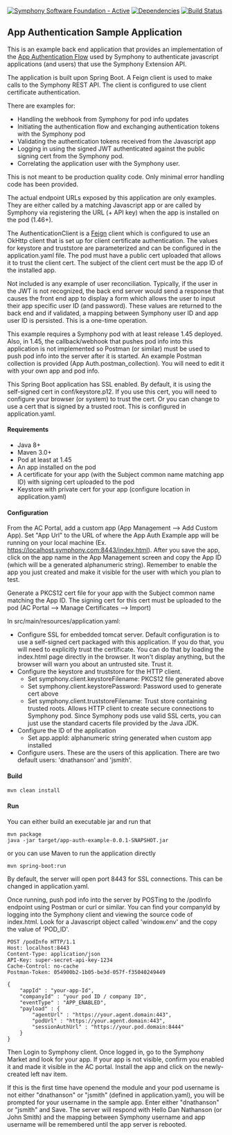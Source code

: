 [![Symphony Software Foundation - Active](https://cdn.rawgit.com/symphonyoss/contrib-toolbox/master/images/ssf-badge-incubating.svg)](https://symphonyoss.atlassian.net/wiki/display/FM/Incubating) [![Dependencies](https://www.versioneye.com/user/projects/58accf374ca76f00331ce1c0/badge.svg?style=flat-square)](https://www.versioneye.com/user/projects/58accf374ca76f00331ce1c0?child=summary) [![Build Status](https://travis-ci.org/symphonyoss/app-auth-example.svg?branch=master)](https://travis-ci.org/symphonyoss/app-auth-example)

## App Authentication Sample Application
This is an example back end application that provides an implementation of the [App Authentication Flow](https://extension-api.symphony.com/docs/application-authentication) used by
Symphony to authenticate javascript applications (and users) that use the Symphony Extension API.

The application is built upon Spring Boot.  A Feign client is used to make calls to the Symphony REST API.  The client
is configured to use client certificate authentication.

There are examples for:
* Handling the webhook from Symphony for pod info updates
* Initiating the authentication flow and exchanging authentication tokens with the Symphony pod
* Validating the authentication tokens received from the Javascript app
* Logging in using the signed JWT authenticated against the public signing cert from the Symphony pod.
* Correlating the application user with the Symphony user.

This is not meant to be production quality code.  Only minimal error handling code has been provided.

The actual endpoint URLs exposed by this application are only examples. They are either called by a matching Javascript
app or are called by Symphony via registering the URL (+ API key) when the app is installed on the pod (1.46+).

The AuthenticationClient is a [Feign](https://github.com/OpenFeign/feign) client which is configured to use an
OkHttp client that is set up for client certificate authentication.  The values for keystore and truststore are
parameterized and can be configured in the application.yaml file.  The pod must have a public cert uploaded that allows
it to trust the client cert. The subject of the client cert must be the app ID of the installed app.

Not included is any example of user reconciliation.  Typically, if the user in the JWT is not recognized, the back
end server would send a response that causes the front end app to display a form which allows the user to input
their app specific user ID (and password).  These values are returned to the back end and if validated, a mapping
between Symphony user ID and app user ID is persisted.  This is a one-time operation.

This example requires a Symphony pod with at least release 1.45 deployed.  Also, in 1.45, the callback/webhook that
pushes pod info into this application is not implemented so Postman (or similar) must be used to push pod info into
the server after it is started.  An example Postman collection is provided (App Auth.postman_collection).  You will
need to edit it with your own app and pod info.

This Spring Boot application has SSL enabled.  By default, it is using the self-signed cert in conf/keystore.p12. 
If you use this cert, you will need to configure your browser (or system) to trust the cert.  Or you
can change to use a cert that is signed by a trusted root.  This is configured in application.yaml.


#### Requirements
* Java 8+
* Maven 3.0+
* Pod at least at 1.45
* An app installed on the pod
* A certificate for your app (with the Subject common name matching app ID) with signing cert uploaded to the pod
* Keystore with private cert for your app (configure location in application.yaml)

#### Configuration
From the AC Portal, add a custom app (App Management --> Add Custom App). Set "App Url" to the URL of where the App Auth Example app will be running on your local machine (Ex. https://localhost.symphony.com:8443/index.html). After you save the app, click on the app
name in the App Management screen and copy the App ID (which will be a generated alphanumeric string). Remember to enable the app you just created and make it visible for the user with which you plan to test.

Generate a PKCS12 cert file for your app with the Subject common name matching the App ID.  The signing cert for this cert 
must be uploaded to the pod (AC Portal --> Manage Certificates --> Import)

In src/main/resources/application.yaml:
* Configure SSL for embedded tomcat server.  Default configuration is to use a self-signed cert packaged with this
application. If you do that, you will need to explicitly trust the certificate. You can do that by loading the index.html
page directly in the browser.  It won't display anything, but the browser will warn you about an untrusted site.  Trust it.
* Configure the keystore and truststore for the HTTP client.  
  * Set symphony.client.keystoreFilename: PKCS12 file generated above
  * Set symphony.client.keystorePassword: Password used to generate cert above
  * Set symphony.client.truststoreFilename: Trust store containing trusted roots.  Allows HTTP client to create secure
    connections to Symphony pod. Since Symphony pods use valid SSL certs, you can just use the standard cacerts file
    provided by the Java JDK.
* Configure the ID of the application
  * Set app.appId: alphanumeric string generated when custom app installed
* Configure users. These are the users of this application. There are two default users: 'dnathanson' and 'jsmith'.
  
#### Build

```
mvn clean install
```

#### Run

You can either build an executable jar and run that
```
mvn package
java -jar target/app-auth-example-0.0.1-SNAPSHOT.jar
```
or you can use Maven to run the application directly
```
mvn spring-boot:run
```

By default, the server will open port 8443 for SSL connections.  This can be changed in application.yaml.

Once running, push pod info into the server by POSTing to the /podInfo endpoint using Postman or curl or similar. 
You can find your companyId by logging into the Symphony client and viewing the source code of index.html.  Look for a
Javascript object called 'window.env' and the copy the value of 'POD_ID'.

```
POST /podInfo HTTP/1.1
Host: localhost:8443
Content-Type: application/json
API-Key: super-secret-api-key-1234
Cache-Control: no-cache
Postman-Token: 054900b2-1b05-be3d-057f-f35040249449

{
	"appId" : "your-app-Id",
	"companyId" : "your pod ID / company ID",
	"eventType" : "APP_ENABLED",
	"payload" : {
		"agentUrl" : "https://your.agent.domain:443",
		"podUrl" : "https://your.agent.domain:443",
		"sessionAuthUrl" : "https://your.pod.domain:8444"
	}
}
```

Then Login to Symphony client.  Once logged in, go to the Symphony Market and look for your app. If your app is not visible, confirm you enabled it and made it visible in the AC portal. Install the app and click on the newly-created left nav item.

If this is the first time have openend the module and
your pod username is not either "dnathanson" or "jsmith" (defined in application.yaml), you will be prompted
for your username in the sample app.  Enter either "dnathanson" or "jsmith" and Save.  The server will
respond with Hello Dan Nathanson (or John Smith) and the mapping between Symphony username
and app username will be remembered until the app server is rebooted.
